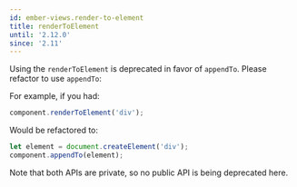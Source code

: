 ```yaml
---
id: ember-views.render-to-element
title: renderToElement
until: '2.12.0'
since: '2.11'
---
```


Using the `renderToElement` is deprecated in favor of `appendTo`.
Please refactor to use `appendTo`:

For example, if you had:

```javascript
component.renderToElement('div');
```

Would be refactored to:

```javascript
let element = document.createElement('div');
component.appendTo(element);
```

Note that both APIs are private, so no public API is being deprecated here.
